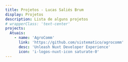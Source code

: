 ```yaml
---
title: Projetos - Lucas Saliés Brum
display: Projetos
description: Lista de alguns projetos
# wrapperClass: 'text-center'
projects:
  Atuais:
    - name: 'AgroComm'
      link: 'https://github.com/sistematico/agrocomm'
      desc: 'Unleash Nuxt Developer Experience'
      icon: 'i-logos-nuxt-icon saturate-0'
---
```


<Listprojects :projects="frontmatter.projects" />
